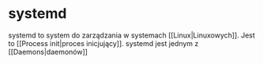 # systemd
systemd to system do zarządzania w systemach [[Linux|Linuxowych]]. Jest to [[Process init|proces inicjujący]]. systemd jest jednym z [[Daemons|daemonów]]